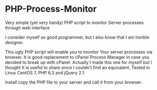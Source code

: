 PHP-Process-Monitor
===================

Very simple (yet very handy) PHP script to monitor Server processes through web interface

I consider myself as good programmer, but I also know that I am horible designer.

This ugly PHP script will enable you to monitor Your server processes via browser. It is good replacement to cPanel Process Manager in case you decided to break up with cPanel. Actually I made this one for myself but I thought It is useful to share since I couldn't find an equivalent. Tested in Linux CentOS 7, PHP 6.3 and jQuery 2.1.

Install
copy the PHP file to your server and call it from your  browser.




